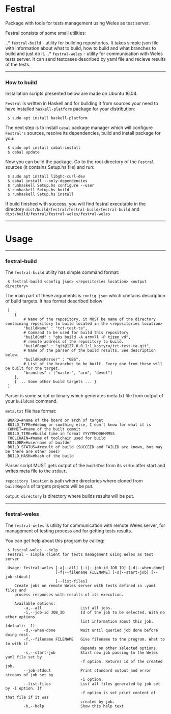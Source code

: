 # Festral 
Package with tools for tests management using Weles as test server.

Festral consists of some small utilities:

..* `festral-build` - utility for building repositories. It takes simple json file with information about what to build, how to build and what branches to build and just do it.
..* `festral-weles` - utility for communication with Weles tests server. It can send testcases described by yaml file and recieve results of the tests.

----------
### How to build
Installation scripts presented below are made on Ubuntu 16.04.

`Festral` is written in Haskell and for building it from sources your need to have installed `haskell-platform` package for your distribution:

```
 $ sudo apt install haskell-platform
```

The next step is to install `cabal` package manager which will configure `Festral's` sources, resolve its dependencies, build and install package for you:

``` 
 $ sudo apt install cabal-install
 $ cabal update
 ```

Now you can build the package. Go to the root directory of the `Festral` sources (it contains Setup.hs file) and run:

```
 $ sudo apt install libghc-curl-dev
 $ cabal install --only-dependencies
 $ runhaskell Setup.hs configure --user
 $ runhaskell Setup.hs build
 $ runhaskell Setup.hs install
```

If build finished with success, you will find festral executable in the directory `dist/build/festral/festral-build/festral-build` and `dist/build/festral/festral-weles/festral-weles`

-----------
# Usage
-----------
### festral-build

The `festral-build` utility has simple command format:

```
 $ festral-build <config json> <repositories location> <output directory>
```

The main part of these arguments is `config json` which contains description of build targets. 
It has format described below:

```
 [
    {
        # Name of the repository, it MUST be name of the directory containing repository to build located in the <repositories location>
        "buildName" : "tct-test-ta", 
        # Command to be used for build this repository
        "buildCmd" : "gbs build -A armv7l -P tizen_vd", 
        # remote address of the repository to build. 
        "buildRepo" : "git@127.0.0.1:l.kostyra/tct-test-ta.git", 
        # Name of the parser of the build results. See description below.
        "buildResParser" : "GBS", 
        # List of the branches to be built. Every one from these will be built for the target.
        "branches" : ["master", "arm", "devel"] 
    },
    { ... Some other build targets ... }
 ]
```

Parser is some script or binary which generates meta.txt file from output of your `buildCmd` command.

`meta.txt` file has format:

```
 BOARD=#name of the board or arch of target
 BUILD_TYPE=#debug or somthing else, I don't know for what it is
 COMMIT=#name of the built commit
 BUILD_TIME=#build time in format YYYYMMDDHHMMSS
 TOOLCHAIN=#name of toolchain used for build
 BUILDER=#username of builder
 BUILD_STATUS=#result of build (SUCCEED and FAILED are known, but may be there are other ones)
 BUILD_HASH=#hash of the build
```

Parser script MUST gets output of the `buildCmd` from its `stdin` after start and writes meta file to the `stdout`.

`repository location` is path where directories where cloned from `buildRepo`'s of targets projects will be put.

`output directory` is directory where builds results will be put.

--------------
### festral-weles

The `festral-weles` is utility for communication with remote Weles server, for management of testing process and for getting tests results.

You can get help about this program by calling:

```
 $ festral-weles --help
 Festral - simple client for tests management using Weles as test server

 Usage: festral-weles [-a|--all] [-i|--job-id JOB_ID] [-d|--when-done]
                      [-f|--filename FILENAME] [-s|--start-job] [--job-stdout]
                      [--list-files]
    Create jobs on remote Weles server with tests defined in .yaml files and
    process responces with results of its execution.

    Available options:
        -a,--all                 List all jobs.
        -i,--job-id JOB_ID       Id of the job to be selected. With no other options
                                 list information about this job. (default: -1)
        -d,--when-done           Wait until queried job done before doing rest.
        -f,--filename FILENAME   Give filename to the program. What to to with it
                                 depends on other selected options.
        -s,--start-job           Start new job passing to the Weles yaml file set by
                                 -f option. Returns id of the created job.
        --job-stdout             Print standard output and error streams of job set by
                                 -i option.
        --list-files             List all files generated by job set by -i option. If
                                 -f option is set print content of that file if it was
                                 created by job.
        -h,--help                Show this help text

```

